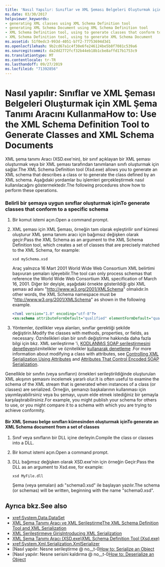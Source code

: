```yaml
---
title: 'Nasıl Yapılır: Sınıflar ve XML Şeması Belgeleri Oluşturmak için XML Şema Tanımı Aracını Kullanma'
ms.date: 03/30/2017
helpviewer_keywords:
- generating XML classes using XML Schema Definition tool
- generating XML Schema Document using XML Schema Definition tool
- XML Schema Definition tool, using to generate classes that conform to specific schema
- XML Schema Definition tool, using to generate XML Schema Document
ms.assetid: 51f0edc3-993d-4051-b7f2-77753694d3d1
ms.openlocfilehash: 9b2cd67a1c4f30e6fe246124be5b8f7081c539a6
ms.sourcegitcommit: da2dd2772fcf32b44eb18b1cbe8affd17b1753c9
ms.translationtype: MT
ms.contentlocale: tr-TR
ms.lasthandoff: 09/27/2019
ms.locfileid: "71392856"
---
```

# <a name="how-to-use-the-xml-schema-definition-tool-to-generate-classes-and-xml-schema-documents"></a><span data-ttu-id="6bd39-102">Nasıl yapılır: Sınıflar ve XML Şeması Belgeleri Oluşturmak için XML Şema Tanımı Aracını Kullanma</span><span class="sxs-lookup"><span data-stu-id="6bd39-102">How to: Use the XML Schema Definition Tool to Generate Classes and XML Schema Documents</span></span>
<span data-ttu-id="6bd39-103">XML şema tanımı Aracı (XSD.exe'nin), bir sınıf açıklayan bir XML şeması oluşturmak veya bir XML şeması tarafından tanımlanan sınıfı oluşturmak için sağlar.</span><span class="sxs-lookup"><span data-stu-id="6bd39-103">The XML Schema Definition tool (Xsd.exe) allows you to generate an XML schema that describes a class or to generate the class defined by an XML schema.</span></span> <span data-ttu-id="6bd39-104">Aşağıdaki yordamlar bu işlemleri gerçekleştirmek nasıl kullanılacağını göstermektedir.</span><span class="sxs-lookup"><span data-stu-id="6bd39-104">The following procedures show how to perform these operations.</span></span>  
  
### <a name="to-generate-classes-that-conform-to-a-specific-schema"></a><span data-ttu-id="6bd39-105">Belirli bir şemaya uygun sınıflar oluşturmak için</span><span class="sxs-lookup"><span data-stu-id="6bd39-105">To generate classes that conform to a specific schema</span></span>  
  
1. <span data-ttu-id="6bd39-106">Bir komut istemi açın.</span><span class="sxs-lookup"><span data-stu-id="6bd39-106">Open a command prompt.</span></span>  
  
2. <span data-ttu-id="6bd39-107">XML şeması için XML Şeması, örneğin tam olarak eşleştirilir sınıf kümesi oluşturur XML şema tanımı aracı için bağımsız değişken olarak geçir:</span><span class="sxs-lookup"><span data-stu-id="6bd39-107">Pass the XML Schema as an argument to the XML Schema Definition tool, which creates a set of classes that are precisely matched to the XML Schema, for example:</span></span>  
  
    ```console  
    xsd mySchema.xsd  
    ```  
  
     <span data-ttu-id="6bd39-108">Araç yalnızca 16 Mart 2001 World Wide Web Consortium XML belirtimi başvuran şemaları işleyebilir.</span><span class="sxs-lookup"><span data-stu-id="6bd39-108">The tool can only process schemas that reference the World Wide Web Consortium XML specification of March 16, 2001.</span></span> <span data-ttu-id="6bd39-109">Diğer bir deyişle, aşağıdaki örnekte gösterildiği gibi XML şeması ad alanı "http://www.w3.org/2001/XMLSchema" olmalıdır.</span><span class="sxs-lookup"><span data-stu-id="6bd39-109">In other words, the XML Schema namespace must be "http://www.w3.org/2001/XMLSchema" as shown in the following example.</span></span>  
  
    ```xml  
    <?xml version="1.0" encoding="utf-8"?>  
    <xs:schema attributeFormDefault="qualified" elementFormDefault="qualified" targetNamespace="" xmlns:xs="http://www.w3.org/2001/XMLSchema">  
    ```  
  
3. <span data-ttu-id="6bd39-110">Yöntemler, özellikler veya alanları, sınıflar gerektiği şekilde değiştirin.</span><span class="sxs-lookup"><span data-stu-id="6bd39-110">Modify the classes with methods, properties, or fields, as necessary.</span></span> <span data-ttu-id="6bd39-111">Öznitelikleri olan bir sınıfı değiştirme hakkında daha fazla bilgi için bkz. XML serileştirme 'i, [KODLANMıŞ SOAP serileştirmesini denetleyen](../../../docs/standard/serialization/attributes-that-control-encoded-soap-serialization.md)öznitelikler ve öznitelikler [kullanarak denetleme](../../../docs/standard/serialization/controlling-xml-serialization-using-attributes.md) .</span><span class="sxs-lookup"><span data-stu-id="6bd39-111">For more information about modifying a class with attributes, see [Controlling XML Serialization Using Attributes](../../../docs/standard/serialization/controlling-xml-serialization-using-attributes.md) and [Attributes That Control Encoded SOAP Serialization](../../../docs/standard/serialization/attributes-that-control-encoded-soap-serialization.md).</span></span>  
  
 <span data-ttu-id="6bd39-112">Genellikle bir sınıfın (veya sınıfların) örnekleri serileştirildiğinde oluşturulan XML akışının şemasını incelemek yararlı olur.</span><span class="sxs-lookup"><span data-stu-id="6bd39-112">It is often useful to examine the schema of the XML stream that is generated when instances of a class (or classes) are serialized.</span></span> <span data-ttu-id="6bd39-113">Örneğin, şemanızı başkalarının kullanması için yayımlayabilirsiniz veya bu şemayı, uyum elde etmek istediğiniz bir şemayla karşılaştırabilirsiniz.</span><span class="sxs-lookup"><span data-stu-id="6bd39-113">For example, you might publish your schema for others to use, or you might compare it to a schema with which you are trying to achieve conformity.</span></span>  
  
#### <a name="to-generate-an-xml-schema-document-from-a-set-of-classes"></a><span data-ttu-id="6bd39-114">Bir XML Şeması belge sınıfları kümesinden oluşturmak için</span><span class="sxs-lookup"><span data-stu-id="6bd39-114">To generate an XML Schema document from a set of classes</span></span>  
  
1. <span data-ttu-id="6bd39-115">Sınıf veya sınıfların bir DLL içine derleyin.</span><span class="sxs-lookup"><span data-stu-id="6bd39-115">Compile the class or classes into a DLL.</span></span>  
  
2. <span data-ttu-id="6bd39-116">Bir komut istemi açın.</span><span class="sxs-lookup"><span data-stu-id="6bd39-116">Open a command prompt.</span></span>  
  
3. <span data-ttu-id="6bd39-117">DLL bağımsız değişken olarak XSD.exe'nin için örneğin Geçir:</span><span class="sxs-lookup"><span data-stu-id="6bd39-117">Pass the DLL as an argument to Xsd.exe, for example:</span></span>  
  
    ```console  
    xsd MyFile.dll  
    ```  
  
     <span data-ttu-id="6bd39-118">Şema (veya şemaları) adı "schema0.xsd" ile başlayan yazılır.</span><span class="sxs-lookup"><span data-stu-id="6bd39-118">The schema (or schemas) will be written, beginning with the name "schema0.xsd".</span></span>  
  
## <a name="see-also"></a><span data-ttu-id="6bd39-119">Ayrıca bkz.</span><span class="sxs-lookup"><span data-stu-id="6bd39-119">See also</span></span>

- <xref:System.Data.DataSet>
- [<span data-ttu-id="6bd39-120">XML Şema Tanımı Aracı ve XML Serileştirme</span><span class="sxs-lookup"><span data-stu-id="6bd39-120">The XML Schema Definition Tool and XML Serialization</span></span>](../../../docs/standard/serialization/the-xml-schema-definition-tool-and-xml-serialization.md)
- [<span data-ttu-id="6bd39-121">XML Serileştirmeye Giriş</span><span class="sxs-lookup"><span data-stu-id="6bd39-121">Introducing XML Serialization</span></span>](../../../docs/standard/serialization/introducing-xml-serialization.md)
- [<span data-ttu-id="6bd39-122">XML Şema Tanımı Aracı (XSD.exe)</span><span class="sxs-lookup"><span data-stu-id="6bd39-122">XML Schema Definition Tool (Xsd.exe)</span></span>](../../../docs/standard/serialization/xml-schema-definition-tool-xsd-exe.md)
- <xref:System.Xml.Serialization.XmlSerializer>
- <span data-ttu-id="6bd39-123">[Nasıl yapılır: Nesne serileştirme @ no__t-0</span><span class="sxs-lookup"><span data-stu-id="6bd39-123">[How to: Serialize an Object](../../../docs/standard/serialization/how-to-serialize-an-object.md)</span></span>
- <span data-ttu-id="6bd39-124">[Nasıl yapılır: Nesne serisini kaldırma @ no__t-0</span><span class="sxs-lookup"><span data-stu-id="6bd39-124">[How to: Deserialize an Object](../../../docs/standard/serialization/how-to-deserialize-an-object.md)</span></span>
